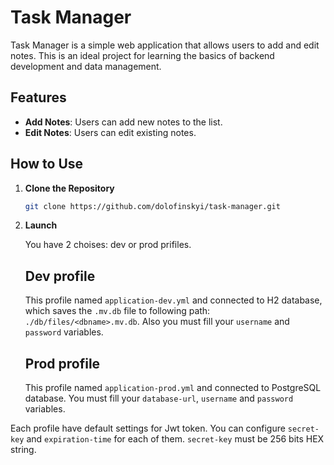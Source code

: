 # Task Manager

Task Manager is a simple web application that allows users to add and edit notes. This is an ideal project for learning the basics of backend development and data management.

## Features

- **Add Notes**: Users can add new notes to the list.
- **Edit Notes**: Users can edit existing notes.

## How to Use

1. **Clone the Repository**

   ```bash
   git clone https://github.com/dolofinskyi/task-manager.git

2. **Launch**

   You have 2 choises: dev or prod prifiles.

   ## Dev profile
   This profile named ```application-dev.yml``` and connected to H2 database, which saves the ```.mv.db``` file to following path: ```./db/files/<dbname>.mv.db```. Also you must fill your ```username``` and  ```password``` variables.

   ## Prod profile
   This profile named ```application-prod.yml``` and connected to PostgreSQL database. You must fill your ```database-url```, ```username``` and  ```password``` variables.

 Each profile have default settings for Jwt token. You can configure ```secret-key``` and ```expiration-time``` for each of them.  ```secret-key``` must be 256 bits HEX string. 

